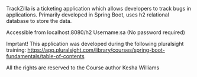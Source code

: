 TrackZilla is a ticketing application which allows developers to track bugs in applications.
Primarily developed in Spring Boot, uses h2 relational database to store the data. 

Accessible from localhost:8080/h2
Username:sa
(No password required)

Imprtant!
This application was developed during the following pluralsight training:
https://app.pluralsight.com/library/courses/spring-boot-fundamentals/table-of-contents

All the rights are reserved to the Course author Kesha Williams